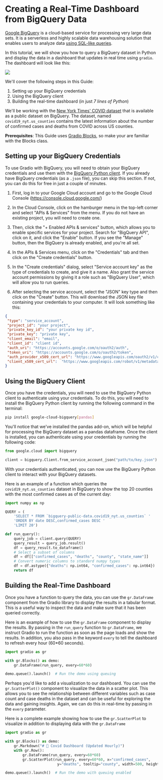 # Creating a Real-Time Dashboard from BigQuery Data

[Google BigQuery](https://cloud.google.com/bigquery) is a cloud-based service for processing very large data sets. It is a serverless and highly scalable data warehousing solution that enables users to analyze data [using SQL-like queries](https://www.oreilly.com/library/view/google-bigquery-the/9781492044451/ch01.html).

In this tutorial, we will show you how to query a BigQuery dataset in Python and display the data in a dashboard that updates in real time using `gradio`. The dashboard will look like this:

<img src="https://huggingface.co/datasets/huggingface/documentation-images/resolve/main/gradio-guides/bigquery-dashboard.gif">

We'll cover the following steps in this Guide:

1. Setting up your BigQuery credentials
2. Using the BigQuery client
3. Building the real-time dashboard (in just *7 lines of Python*)

We'll be working with the [New York Times' COVID dataset](https://www.nytimes.com/interactive/2021/us/covid-cases.html) that is available as a public dataset on BigQuery. The dataset, named `covid19_nyt.us_counties` contains the latest information about the number of confirmed cases and deaths from COVID across US counties. 

**Prerequisites**: This Guide uses [Gradio Blocks](../01_getting_started/01_quickstart.md#blocks-more-flexibility-and-control), so make your are familiar with the Blocks class. 

## Setting up your BigQuery Credentials

To use Gradio with BigQuery, you will need to obtain your BigQuery credentials and use them with the [BigQuery Python client](https://pypi.org/project/google-cloud-bigquery/). If you already have BigQuery credentials (as a `.json` file), you can skip this section. If not, you can do this for free in just a couple of minutes.

1. First, log in to your Google Cloud account and go to the Google Cloud Console (https://console.cloud.google.com/)

2. In the Cloud Console, click on the hamburger menu in the top-left corner and select "APIs & Services" from the menu. If you do not have an existing project, you will need to create one.

3. Then, click the "+ Enabled APIs & services" button, which allows you to enable specific services for your project. Search for "BigQuery API", click on it, and click the "Enable" button. If you see the "Manage" button, then the BigQuery is already enabled, and you're all set. 

4. In the APIs & Services menu, click on the "Credentials" tab and then click on the "Create credentials" button.

5. In the "Create credentials" dialog, select "Service account key" as the type of credentials to create, and give it a name. Also grant the service account permissions by giving it a role such as "BigQuery User", which will allow you to run queries.

6. After selecting the service account, select the "JSON" key type and then click on the "Create" button. This will download the JSON key file containing your credentials to your computer. It will look something like this:

```json
{
 "type": "service_account",
 "project_id": "your project",
 "private_key_id": "your private key id",
 "private_key": "private key",
 "client_email": "email",
 "client_id": "client id",
 "auth_uri": "https://accounts.google.com/o/oauth2/auth",
 "token_uri": "https://accounts.google.com/o/oauth2/token",
 "auth_provider_x509_cert_url": "https://www.googleapis.com/oauth2/v1/certs",
 "client_x509_cert_url":  "https://www.googleapis.com/robot/v1/metadata/x509/email_id"
}
```

## Using the BigQuery Client

Once you have the credentials, you will need to use the BigQuery Python client to authenticate using your credentials. To do this, you will need to install the BigQuery Python client by running the following command in the terminal:

```bash
pip install google-cloud-bigquery[pandas]
```

You'll notice that we've installed the pandas add-on, which will be helpful for processing the BigQuery dataset as a pandas dataframe. Once the client is installed, you can authenticate using your credentials by running the following code:

```py
from google.cloud import bigquery

client = bigquery.Client.from_service_account_json("path/to/key.json")
```

With your credentials authenticated, you can now use the BigQuery Python client to interact with your BigQuery datasets. 

Here is an example of a function which queries the `covid19_nyt.us_counties` dataset in BigQuery to show the top 20 counties with the most confirmed cases as of the current day:

```py
import numpy as np

QUERY = (
    'SELECT * FROM `bigquery-public-data.covid19_nyt.us_counties` ' 
    'ORDER BY date DESC,confirmed_cases DESC '
    'LIMIT 20')

def run_query():
    query_job = client.query(QUERY)  
    query_result = query_job.result()  
    df = query_result.to_dataframe()
    # Select a subset of columns 
    df = df[["confirmed_cases", "deaths", "county", "state_name"]]
    # Convert numeric columns to standard numpy types
    df = df.astype({"deaths": np.int64, "confirmed_cases": np.int64})
    return df
```

## Building the Real-Time Dashboard

Once you have a function to query the data, you can use the `gr.DataFrame` component from the Gradio library to display the results in a tabular format. This is a useful way to inspect the data and make sure that it has been queried correctly.

Here is an example of how to use the `gr.DataFrame` component to display the results. By passing in the `run_query` function to `gr.DataFrame`, we instruct Gradio to run the function as soon as the page loads and show the results. In addition, you also pass in the keyword `every` to tell the dashboard to refresh every hour (60*60 seconds).

```py
import gradio as gr

with gr.Blocks() as demo:
    gr.DataFrame(run_query, every=60*60)

demo.queue().launch()  # Run the demo using queuing
```

Perhaps you'd like to add a visualization to our dashboard. You can use the `gr.ScatterPlot()` component to visualize the data in a scatter plot. This allows you to see the relationship between different variables such as case count and case deaths in the dataset and can be useful for exploring the data and gaining insights. Again, we can do this in real-time
by passing in the `every` parameter. 

Here is a complete example showing how to use the `gr.ScatterPlot` to visualize in addition to displaying data with the `gr.DataFrame`

```py
import gradio as gr

with gr.Blocks() as demo:
    gr.Markdown("# 💉 Covid Dashboard (Updated Hourly)")
    with gr.Row():
        gr.DataFrame(run_query, every=60*60)
        gr.ScatterPlot(run_query, every=60*60, x="confirmed_cases", 
                        y="deaths", tooltip="county", width=500, height=500)

demo.queue().launch()  # Run the demo with queuing enabled
```